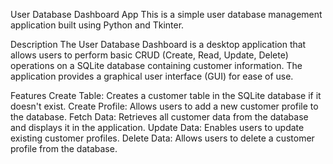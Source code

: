 User Database Dashboard App
This is a simple user database management application built using Python and Tkinter.

Description
The User Database Dashboard is a desktop application that allows users to perform basic CRUD (Create, Read, Update, Delete) operations on a SQLite database containing customer information. The application provides a graphical user interface (GUI) for ease of use.

Features
Create Table: Creates a customer table in the SQLite database if it doesn't exist.
Create Profile: Allows users to add a new customer profile to the database.
Fetch Data: Retrieves all customer data from the database and displays it in the application.
Update Data: Enables users to update existing customer profiles.
Delete Data: Allows users to delete a customer profile from the database.

